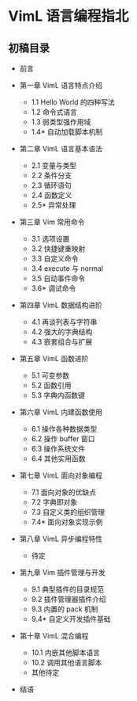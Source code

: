 # VimL 语言编程指北

## 初稿目录

+ 前言

+ 第一章 VimL 语言特点介绍
  - 1.1 Hello World 的四种写法
  - 1.2 命令式语言
  - 1.3 弱类型强作用域
  - 1.4\* 自动加载脚本机制

+ 第二章 VimL 语言基本语法
  - 2.1 变量与类型
  - 2.2 条件分支
  - 2.3 循环语句
  - 2.4 函数定义
  - 2.5\* 异常处理

+ 第三章 Vim 常用命令
  - 3.1 选项设置
  - 3.2 快捷键重映射
  - 3.3 自定义命令
  - 3.4 execute 与 normal
  - 3.5 自动事件命令
  - 3.6\* 调试命令

+ 第四章 VimL 数据结构进阶
  - 4.1 再谈列表与字符串
  - 4.2 强大的字典结构
  - 4.3 嵌套组合与扩展

+ 第五章 VimL 函数进阶
  - 5.1 可变参数
  - 5.2 函数引用
  - 5.3 字典内函数键

+ 第六章 VimL 内建函数使用
  - 6.1 操作各种数据类型
  - 6.2 操作 buffer 窗口
  - 6.3 操作系统文件
  - 6.4 其他实用函数

+ 第七章 VimL 面向对象编程
  - 7.1 面向对象的优缺点
  - 7.2 字典即对象
  - 7.3 自定义类的组织管理
  - 7.4\* 面向对象实现示例

+ 第八章 VimL 异步编程特性
  - 待定

+ 第九章 Vim 插件管理与开发
  - 9.1 典型插件的目录规范
  - 9.2 插件管理器插件介绍
  - 9.3 内置的 pack 机制
  - 9.4\* 自定义开发插件基础

+ 第十章 VimL 混合编程
  - 10.1 内嵌其他脚本语言
  - 10.2 调用其他语言脚本
  - 其他待定

+ 结语
